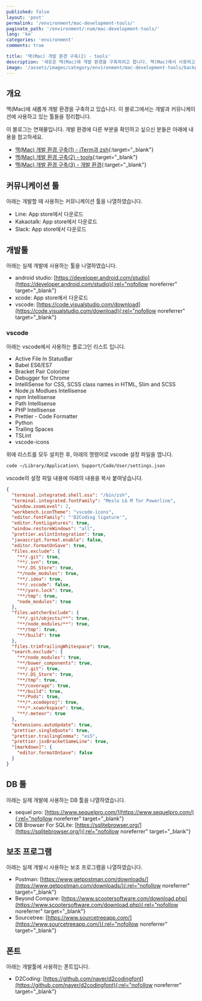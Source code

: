 ```yaml
---
published: false
layout: 'post'
permalink: '/environment/mac-development-tools/'
paginate_path: '/environment/:num/mac-development-tools/'
lang: 'ko'
categories: 'environment'
comments: true

title: '맥(Mac) 개발 환경 구축(2) - tools'
description: '새로운 맥(Mac)에 개발 환경을 구축하려고 합니다. 맥(Mac)에서 사용하고 있는 툴들을 정리하였습니다.'
image: '/assets/images/category/environment/mac-development-tools/background.jpg'
---
```


## 개요
맥(Mac)에 새롭게 개발 환경을 구축하고 있습니다. 이 블로그에서는 개발과 커뮤니케이션에 사용하고 있는 툴들을 정리합니다.

이 블로그는 연재물입니다. 개발 환경에 다른 부분을 확인하고 싶으신 분들은 아래에 내용을 참고하세요.

- [맥(Mac) 개발 환경 구축(1) - iTerm과 zsh]({{site.url}}/{{page.categories}}/mac-iterm-zsh/){:target="_blank"}
- [맥(Mac) 개발 환경 구축(2) - tools]({{site.url}}/{{page.categories}}/mac-development-tools/){:target="_blank"}
- [맥(Mac) 개발 환경 구축(3) - 개발 환경]({{site.url}}/{{page.categories}}/mac-development-environment/){:target="_blank"}


## 커뮤니케이션 툴
아래는 개발할 때 사용하는 커뮤니케이션 툴을 나열하였습니다.

- Line: App store에서 다운로드
- Kakaotalk: App store에서 다운로드
- Slack: App store에서 다운로드


## 개발툴
아래는 실제 개발에 사용하는 툴을 나열하였습니다.

- android studio: [https://developer.android.com/studio](https://developer.android.com/studio){:rel="nofollow noreferrer" target="_blank"}
- xcode: App store에서 다운로드
- vscode: [https://code.visualstudio.com/download](https://code.visualstudio.com/download){:rel="nofollow noreferrer" target="_blank"}


### vscode
아래는 vscode에서 사용하는 플로그인 리스트 입니다.

- Active File In StatusBar
- Babel ES6/ES7
- Bracket Pair Colorizer
- Debugger for Chrome
- IntelliSense for CSS, SCSS class names in HTML, Slim and SCSS
- Node.js Modlues Intellisense
- npm Intellisense
- Path Intellisense
- PHP Intellisense
- Prettier - Code Formatter
- Python
- Trailing Spaces
- TSLint
- vscode-icons

위에 리스트를 모두 설치한 후, 아래의 명령어로 vscode 설정 파일을 엽니다.

```bash
code ~/Library/Application\ Support/Code/User/settings.json
```

vscode의 설정 파일 내용에 아래의 내용을 복사 붙여넣습니다.

```json
{
  "terminal.integrated.shell.osx": "/bin/zsh",
  "terminal.integrated.fontFamily": "Meslo LG M for Powerline",
  "window.zoomLevel": 2,
  "workbench.iconTheme": "vscode-icons",
  "editor.fontFamily": "'D2Coding ligature'",
  "editor.fontLigatures": true,
  "window.restoreWindows": "all",
  "prettier.eslintIntegration": true,
  "javascript.format.enable": false,
  "editor.formatOnSave": true,
  "files.exclude": {
    "**/.git": true,
    "**/.svn": true,
    "**/.DS_Store": true,
    "*/node_modules": true,
    "**/.idea": true,
    "**/.vscode": false,
    "**/yarn.lock": true,
    "**/tmp": true,
    "node_modules": true
  },
  "files.watcherExclude": {
    "**/.git/objects/**": true,
    "**/node_modules/**": true,
    "**/tmp": true,
    "**/build": true
  },
  "files.trimTrailingWhitespace": true,
  "search.exclude": {
    "**/node_modules": true,
    "**/bower_components": true,
    "**/.git": true,
    "**/.DS_Store": true,
    "**/tmp": true,
    "**/coverage": true,
    "**/build": true,
    "**/Pods": true,
    "**/*.xcodeproj": true,
    "**/*.xcworkspace": true,
    "**/.meteor": true
  },
  "extensions.autoUpdate": true,
  "prettier.singleQuote": true,
  "prettier.trailingComma": "es5",
  "prettier.jsxBracketSameLine": true,
  "[markdown]": {
    "editor.formatOnSave": false
  }
}
```


## DB 툴
아래는 실제 개발에 사용하는 DB 툴을 나열하였습니다.

- sequel pro: [https://www.sequelpro.com/](https://www.sequelpro.com/){:rel="nofollow noreferrer" target="_blank"}
- DB Browser For SQLite: [https://sqlitebrowser.org/](https://sqlitebrowser.org/){:rel="nofollow noreferrer" target="_blank"}


## 보조 프로그램
아래는 실제 개발시 사용하는 보조 프로그램을 나열하였습니다.

- Postman: [https://www.getpostman.com/downloads/](https://www.getpostman.com/downloads/){:rel="nofollow noreferrer" target="_blank"}
- Beyond Compare: [https://www.scootersoftware.com/download.php](https://www.scootersoftware.com/download.php){:rel="nofollow noreferrer" target="_blank"}
- Sourcetree: [https://www.sourcetreeapp.com/](https://www.sourcetreeapp.com/){:rel="nofollow noreferrer" target="_blank"}


## 폰트
아래는 개발툴에 사용하는 폰트입니다.

- D2Coding: [https://github.com/naver/d2codingfont](https://github.com/naver/d2codingfont){:rel="nofollow noreferrer" target="_blank"}


